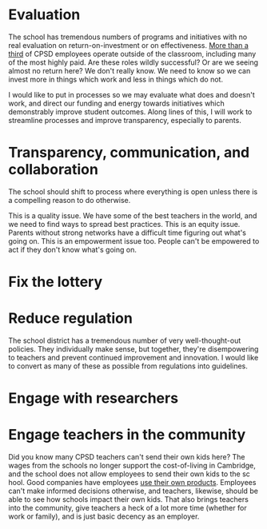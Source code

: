Evaluation
==========

The school has tremendous numbers of programs and initiatives with no
real evaluation on return-on-investment or on effectiveness. [More
than a
third](http://www.cpsd.us/UserFiles/Servers/Server_3042785/File/departments/administration/financial/budget/fy2018/FY2018_ADOPTED_BUDGET_web.pdf)
of CPSD employees operate outside of the classroom, including many of
the most highly paid. Are these roles wildly successful? Or are we
seeing almost no return here? We don't really know. We need to know so
we can invest more in things which work and less in things which do
not.

I would like to put in processes so we may evaluate what does and
doesn't work, and direct our funding and energy towards initiatives
which demonstrably improve student outcomes. Along lines of this, I
will work to streamline processes and improve transparency, especially
to parents.

Transparency, communication, and collaboration
============

The school should shift to process where everything is open unless
there is a compelling reason to do otherwise.

This is a quality issue. We have some of the best teachers in the
world, and we need to find ways to spread best practices. This is an
equity issue. Parents without strong networks have a difficult time
figuring out what's going on. This is an empowerment issue too. People
can't be empowered to act if they don't know what's going on.


Fix the lottery
=============

Reduce regulation
=============

The school district has a tremendous number of very well-thought-out
policies. They individually make sense, but together, they're
disempowering to teachers and prevent continued improvement and
innovation. I would like to convert as many of these as possible from
regulations into guidelines.

Engage with researchers
=============

Engage teachers in the community
=============

Did you know many CPSD teachers can't send their own kids here? The
wages from the schools no longer support the cost-of-living in
Cambridge, and the school does not allow employees to send their own
kids to the sc hool. Good companies have employees [use their own
products](https://en.wikipedia.org/wiki/Eating_your_own_dog_food). Employees
can't make informed decisions otherwise, and teachers, likewise,
should be able to see how schools impact their own kids. That also
brings teachers into the community, give teachers a heck of a lot more
time (whether for work or family), and is just basic decency as an employer.